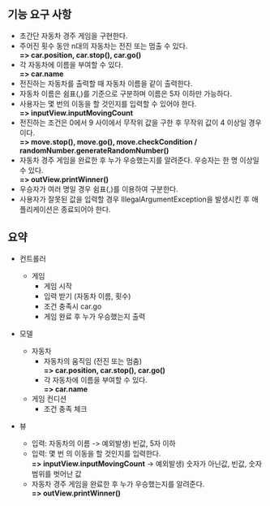 ## 기능 요구 사항
* 초간단 자동차 경주 게임을 구현한다.   
* 주어진 횟수 동안 n대의 자동차는 전진 또는 멈출 수 있다.   
**=> car.position, car.stop(), car.go()**     
* 각 자동차에 이름을 부여할 수 있다.   
**=> car.name**    
* 전진하는 자동차를 출력할 때 자동차 이름을 같이 출력한다.    
* 자동차 이름은 쉼표(,)를 기준으로 구분하며 이름은 5자 이하만 가능하다.    
* 사용자는 몇 번의 이동을 할 것인지를 입력할 수 있어야 한다.  
**=> inputView.inputMovingCount**  
* 전진하는 조건은 0에서 9 사이에서 무작위 값을 구한 후 무작위 값이 4 이상일 경우이다.   
**=> move.stop(), move.go(), move.checkCondition / randomNumber.generateRandomNumber()**   
* 자동차 경주 게임을 완료한 후 누가 우승했는지를 알려준다. 우승자는 한 명 이상일 수 있다.  
**=> outView.printWinner()**  
* 우승자가 여러 명일 경우 쉼표(,)를 이용하여 구분한다.   
* 사용자가 잘못된 값을 입력할 경우 IllegalArgumentException을 발생시킨 후 애플리케이션은 종료되어야 한다.

## 요약
* 컨트롤러
  * 게임
    * 게임 시작
    * 입력 받기 (자동차 이름, 횟수)
    * 조건 충족시 car.go
    * 게임 완료 후 누가 우승했는지 출력

* 모델
  * 자동차
    * 자동차의 움직임 (전진 또는 멈춤)   
      **=> car.position, car.stop(), car.go()**
    * 각 자동차에 이름을 부여할 수 있다.   
      **=> car.name** 
  * 게임 컨디션
    * 조건 충족 체크

* 뷰
  * 입력: 자동차의 이름 -> 예외발생) 빈값, 5자 이하
  * 입력: 몇 번 의 이동을 할 것인지를 입력한다.   
    **=> inputView.inputMovingCount** -> 예외발생) 숫자가 아닌값, 빈값, 숫자범위를 벗어난 값  
  * 자동차 경주 게임을 완료한 후 누가 우승했는지를 알려준다.   
    **=> outView.printWinner()** 
